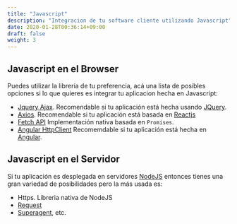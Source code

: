 ```yaml
---
title: "Javascript"
description: "Integracion de tu software cliente utilizando Javascript"
date: 2020-01-28T00:36:14+09:00
draft: false
weight: 3
---
```


## Javascript en el Browser

Puedes utilizar la librería de tu preferencia, acá una lista de posibles opciones si lo que quieres es integrar tu aplicacion hecha en Javascript:

- [Jquery Ajax](https://api.jquery.com/jquery.ajax/). Recomendable si tu aplicación está hecha usando [JQuery](https://jquery.com/).
- [Axios](https://github.com/axios/axios). Recomendable si tu aplicación está basada en [Reactjs](https://reactjs.org/)
- [Fetch API](https://developer.mozilla.org/en-US/docs/Web/API/Fetch_API) Implementación nativa basada en `Promises`.
- [Angular HttpClient](https://angular.io/guide/http) Recomemdable si tu aplicación está hecha en [Angular](https://angular.io/).

## Javascript en el Servidor

Si tu aplicación es desplegada en servidores [NodeJS](https://nodejs.org/en/) entonces tienes una gran variedad de posibilidades pero la más usada es:

- Https. Libreria nativa de NodeJS
- [Request](https://github.com/request/request)
- [Superagent](https://github.com/visionmedia/superagent), etc.
